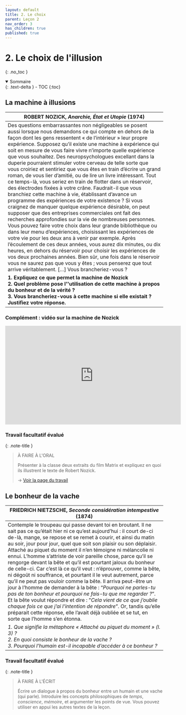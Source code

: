 ```yaml
---
layout: default
title: 2. Le choix
parent: Leçon 2
nav_order: 3
has_children: true
published: true
---
```

# 2. Le choix de l'illusion 

{: .no_toc }

<details open markdown="block">
  <summary>
    Sommaire
  </summary>
  {: .text-delta }
- TOC
{:toc}
</details>

## La machine à illusions

| ROBERT NOZICK, *Anarchie, État et Utopie* (1974)             |
| ------------------------------------------------------------ |
| Des questions embarrassantes non négligeables se posent aussi lorsque nous demandons ce qui compte en dehors de la façon dont les gens ressentent « de l’intérieur » leur propre expérience. Supposez qu’il existe une machine à expérience qui soit en mesure de vous faire vivre n’importe quelle expérience que vous souhaitez. Des neuropsychologues excellant dans la duperie pourraient stimuler votre cerveau de telle sorte que vous croiriez et sentiriez que vous êtes en train d’écrire un grand roman, de vous lier d’amitié, ou de lire un livre intéressant. Tout ce temps-là, vous seriez en train de flotter dans un réservoir, des électrodes fixées à votre crâne. Faudrait-il que vous branchiez cette machine à vie, établissant d’avance un programme des expériences de votre existence ? Si vous craignez de manquer quelque expérience désirable, on peut supposer que des entreprises commerciales ont fait des recherches approfondies sur la vie de nombreuses personnes. Vous pouvez faire votre choix dans leur grande bibliothèque ou dans leur menu d’expériences, choisissant les expériences de votre vie pour les deux ans à venir par exemple. Après l’écoulement de ces deux années, vous aurez dix minutes, ou dix heures, en dehors du réservoir pour choisir les expériences de vos deux prochaines années. Bien sûr, une fois dans le réservoir vous ne saurez pas que vous y êtes ; vous penserez que tout arrive véritablement. […] Vous brancheriez-vous ? |
| **1. Expliquez ce que permet la machine de Nozick<br />2. Quel problème pose l''utilisation de cette machine à propos du bonheur et de la vérité ?<br />3. Vous brancheriez-vous à cette machine si elle existait ? Justifiez votre réponse.** |

### Complément : vidéo sur la machine de Nozick

<iframe width="560" height="315" src="https://www.youtube.com/embed/2FVwXaNWPQ0?si=9LjqbgkNje7hXhgn" title="YouTube video player" frameborder="0" allow="accelerometer; autoplay; clipboard-write; encrypted-media; gyroscope; picture-in-picture; web-share" allowfullscreen></iframe>

### Travail facultatif évalué

{: .note-title }
> À FAIRE À L'ORAL
>
> Présenter à la classe deux extraits du film Matrix et expliquez en quoi ils illustrent le texte de Robert Nozick.
>
> → [Voir la page du travail](../Leçon%202/L2-2-1.html)


## Le bonheur de la vache

| FRIEDRICH NIETZSCHE, *Seconde considération intempestive* (1874) |
| ------------------------------------------------------------ |
| Contemple le troupeau qui passe devant toi en broutant. Il ne sait pas ce qu’était hier ni ce qu’est aujourd’hui : il court de-ci de-là, mange, se repose et se remet à courir, et ainsi du matin au soir, jour pour jour, quel que soit son plaisir ou son déplaisir. Attaché au piquet du moment il n’en témoigne ni mélancolie ni ennui. L’homme s’attriste de voir pareille chose, parce qu’il se rengorge devant la bête et qu’il est pourtant jaloux du bonheur de celle-ci. Car c’est là ce qu’il veut : n’éprouver, comme la bête, ni dégoût ni souffrance, et pourtant il le veut autrement, parce qu’il ne peut pas vouloir comme la bête. Il arriva peut-être un jour à l’homme de demander à la bête : “*Pourquoi ne parles-tu pas de ton bonheur et pourquoi ne fais-tu que me regarder ?*”. Et la bête voulut répondre et dire : ”*Cela vient de ce que j’oublie chaque fois ce que j’ai l’intention de répondre*”. Or, tandis qu’elle préparait cette réponse, elle l’avait déjà oubliée et se tut, en sorte que l’homme s’en étonna. |
| **1. Que signifie la métaphore « Attaché au piquet du moment » (l. 3) ? <br />2. En quoi consiste le bonheur de la vache ?* <br />*3. Pourquoi l’humain est-il incapable d’accéder à ce bonheur ?** |


### Travail facultatif évalué



{: .note-title }
> À FAIRE À L'ÉCRIT
>
> Écrire un dialogue à propos du bonheur entre un humain et une vache (qui parle). Introduire les concepts philosophiques de *temps*, *conscience*, *mémoire*, et argumenter les points de vue. Vous pouvez utiliser en appui les autres textes de la leçon.
